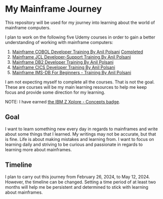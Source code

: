 # My Mainframe Journey
This repository will be used for my journey into learning about the world of mainframe computers.

I plan to work on the following five Udemy courses in order to gain a better understanding of working with mainframe computers:
  1. [Mainframe COBOL Developer Training By Anil Polsani](https://www.udemy.com/course/cobol-by-anilpolsani/) [Completed](https://www.udemy.com/certificate/UC-dbb842f1-bb16-4284-a80d-d4bdb76fd7d5/)
  2. [Mainframe JCL Developer-Support Training By Anil Polsani](https://www.udemy.com/course/mainframe-jcl-developer-support-training-by-anil-polsani/)
  3. [Mainframe DB2 Developer Training By Anil Polsani](https://www.udemy.com/course/mainframe-db2-developer-training-by-anil-polsani/)
  4. [Mainframe CICS Developer Training By Anil Polsani](https://www.udemy.com/course/mainframe-cics-developer-training-by-anil-polsani/)
  5. [Mainframe IMS-DB For Beginners - Training By Anil Polsani](https://www.udemy.com/course/mainframe-ims-db-by-anil-polsani/)

I am not expecting myself to complete all the courses. That is not the goal. These are courses will be my main learning resources to help me keep focus and provide some direction for my learning.

NOTE: I have earned [the IBM Z Xplore - Concepts badge](https://www.credly.com/badges/54b96efb-eb89-47dc-9f9b-636461fa0da1/public_url). 

## Goal
I want to learn something new every day in regards to mainframes and write about some things that I learned. My writings may not be accurate, but that is fine. Life is about making mistakes and learning from. I want to focus on learning daily and striving to be curious and passionate in regards to learning more about mainframes.


## Timeline
I plan to carry out this journey from February 26, 2024, to May 12, 2024. However, the timeline can be changed. Setting a time period of at least two months will help me be persistent and determined to stick with learning about mainframes.
